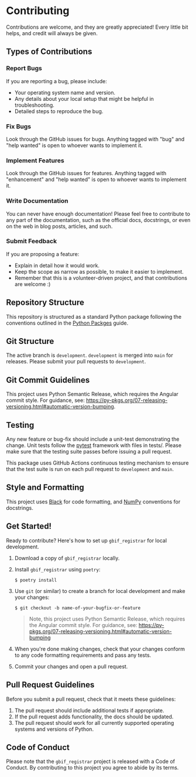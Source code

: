 # Contributing

Contributions are welcome, and they are greatly appreciated! Every little bit
helps, and credit will always be given.

## Types of Contributions

### Report Bugs

If you are reporting a bug, please include:

* Your operating system name and version.
* Any details about your local setup that might be helpful in troubleshooting.
* Detailed steps to reproduce the bug.

### Fix Bugs

Look through the GitHub issues for bugs. Anything tagged with "bug" and "help
wanted" is open to whoever wants to implement it.

### Implement Features

Look through the GitHub issues for features. Anything tagged with "enhancement"
and "help wanted" is open to whoever wants to implement it.

### Write Documentation

You can never have enough documentation! Please feel free to contribute to any
part of the documentation, such as the official docs, docstrings, or even
on the web in blog posts, articles, and such.

### Submit Feedback

If you are proposing a feature:

* Explain in detail how it would work.
* Keep the scope as narrow as possible, to make it easier to implement.
* Remember that this is a volunteer-driven project, and that contributions
  are welcome :)

## Repository Structure

This repository is structured as a standard Python package following the conventions outlined in the [Python Packges](https://py-pkgs.org/) guide.

## Git Structure

The active branch is `development`. `development` is merged into `main` for releases. Please submit your pull requests to `development`.

## Git Commit Guidelines

This project uses Python Semantic Release, which requires the Angular commit style. For guidance, see: https://py-pkgs.org/07-releasing-versioning.html#automatic-version-bumping.

## Testing

Any new feature or bug-fix should include a unit-test demonstrating the change. Unit tests follow the [pytest](https://docs.pytest.org) framework with files in tests/. Please make sure that the testing suite passes before issuing a pull request. 

This package uses GitHub Actions continuous testing mechanism to ensure that the test suite is run on each pull request to `development` and `main`.

## Style and Formatting

This project uses [Black](https://black.readthedocs.io/en/stable/) for code formatting, and [NumPy](https://numpydoc.readthedocs.io/en/latest/format.html#style-guide) conventions for docstrings.

## Get Started!

Ready to contribute? Here's how to set up `gbif_registrar` for local development.

1. Download a copy of `gbif_registrar` locally.
2. Install `gbif_registrar` using `poetry`:

    ```console
    $ poetry install
    ```

3. Use `git` (or similar) to create a branch for local development and make your changes:

    ```console
    $ git checkout -b name-of-your-bugfix-or-feature
    ```
    
    > Note, this project uses Python Semantic Release, which requires the Angular commit style. For guidance, see: https://py-pkgs.org/07-releasing-versioning.html#automatic-version-bumping

4. When you're done making changes, check that your changes conform to any code formatting requirements and pass any tests.

5. Commit your changes and open a pull request.

## Pull Request Guidelines

Before you submit a pull request, check that it meets these guidelines:

1. The pull request should include additional tests if appropriate.
2. If the pull request adds functionality, the docs should be updated.
3. The pull request should work for all currently supported operating systems and versions of Python.

## Code of Conduct

Please note that the `gbif_registrar` project is released with a
Code of Conduct. By contributing to this project you agree to abide by its terms.
